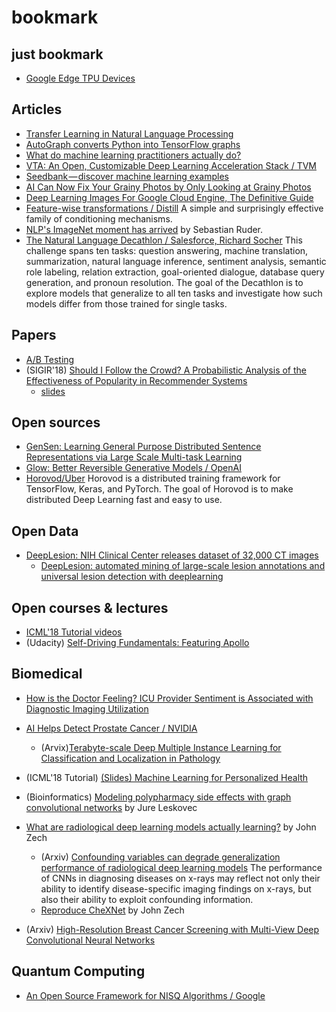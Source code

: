 # bookmark

## just bookmark

- [Google Edge TPU Devices](https://aiyprojects.withgoogle.com/edge-tpu)


## Articles

- [Transfer Learning in Natural Language Processing](https://software.intel.com/en-us/articles/transfer-learning-in-natural-language-processing)
- [AutoGraph converts Python into TensorFlow graphs](https://medium.com/tensorflow/autograph-converts-python-into-tensorflow-graphs-b2a871f87ec7)
- [What do machine learning practitioners actually do?](http://www.fast.ai/2018/07/12/auto-ml-1/)
- [VTA: An Open, Customizable Deep Learning Acceleration Stack / TVM](https://tvm.ai/2018/07/12/vta-release-announcement.html)
- [Seedbank — discover machine learning examples](https://medium.com/tensorflow/seedbank-discover-machine-learning-examples-2ff894542b57?linkId=54191031)
- [AI Can Now Fix Your Grainy Photos by Only Looking at Grainy Photos](https://news.developer.nvidia.com/ai-can-now-fix-your-grainy-photos-by-only-looking-at-grainy-photos)
- [Deep Learning Images For Google Cloud Engine, The Definitive Guide](https://blog.kovalevskyi.com/deep-learning-images-for-google-cloud-engine-the-definitive-guide-bc74f5fb02bc)
- [Feature-wise transformations / Distill](https://distill.pub/2018/feature-wise-transformations/) A simple and surprisingly effective family of conditioning mechanisms.
- [NLP's ImageNet moment has arrived](https://thegradient.pub/nlp-imagenet/) by Sebastian Ruder.
- [The Natural Language Decathlon / Salesforce, Richard Socher](https://einstein.ai/research/the-natural-language-decathlon) This challenge spans ten tasks: question answering, machine translation, summarization, natural language inference, sentiment analysis, semantic role labeling, relation extraction, goal-oriented dialogue, database query generation, and pronoun resolution. The goal of the Decathlon is to explore models that generalize to all ten tasks and investigate how such models differ from those trained for single tasks. 

## Papers

- [A/B Testing](https://eduardomazevedo.github.io/papers/azevedo-et-al-ab.pdf)
- (SIGIR'18) [Should I Follow the Crowd? A Probabilistic Analysis of the Effectiveness of Popularity in Recommender Systems](http://ir.ii.uam.es/pubs/sigir2018.pdf)
  - [slides](https://www.slideshare.net/pcastells/should-i-follow-the-crowd-a-probabilistic-analysis-of-the-effectiveness-of-popularity-in-recommender-systems-105288595)


## Open sources

- [GenSen: Learning General Purpose Distributed Sentence Representations via Large Scale Multi-task Learning](https://github.com/Maluuba/gensen)
- [Glow: Better Reversible Generative Models / OpenAI](https://blog.openai.com/glow/)
- [Horovod/Uber](https://github.com/uber/horovod) Horovod is a distributed training framework for TensorFlow, Keras, and PyTorch. The goal of Horovod is to make distributed Deep Learning fast and easy to use.



## Open Data

- [DeepLesion: NIH Clinical Center releases dataset of 32,000 CT images](https://www.nih.gov/news-events/news-releases/nih-clinical-center-releases-dataset-32000-ct-images)
  - [DeepLesion: automated mining of large-scale lesion annotations and universal lesion detection with deeplearning](https://nihcc.app.box.com/v/DeepLesion/file/306049009356)



## Open courses & lectures

- [ICML'18 Tutorial videos](https://t.co/XtuIx9j6GD)
- (Udacity) [Self-Driving Fundamentals: Featuring Apollo](https://www.udacity.com/course/self-driving-car-fundamentals-featuring-apollo--ud0419)

## Biomedical

- [How is the Doctor Feeling? ICU Provider Sentiment is Associated with Diagnostic Imaging Utilization](http://ghassemi.xyz/static/documents/Ghassemi_EMBC_2018.pdf)

- [AI Helps Detect Prostate Cancer / NVIDIA](https://news.developer.nvidia.com/ai-helps-detect-prostate-cancer/?ncid=nv--46100)
  - (Arvix)[Terabyte-scale Deep Multiple Instance Learning
for Classification and Localization in Pathology](https://arxiv.org/pdf/1805.06983.pdf)

- (ICML'18 Tutorial) [(Slides) Machine Learning for Personalized Health](https://mlhealthtutorial.files.wordpress.com/2018/07/tutorial-ml-for-health1.pdf)

- (Bioinformatics) [Modeling polypharmacy side effects with graph convolutional networks](https://academic.oup.com/bioinformatics/article/34/13/i457/5045770) by Jure Leskovec

- [What are radiological deep learning models actually learning?](https://medium.com/@jrzech/what-are-radiological-deep-learning-models-actually-learning-f97a546c5b98) by John Zech
   - (Arxiv) [Confounding variables can degrade generalization performance of radiological deep learning models](https://arxiv.org/pdf/1807.00431.pdf)  The performance of CNNs in diagnosing diseases on x-rays may reflect not only their ability to identify disease-specific imaging findings on x-rays, but also their ability to exploit confounding information.
   - [Reproduce CheXNet](https://github.com/jrzech/reproduce-chexnet) by John Zech
- (Arxiv) [High-Resolution Breast Cancer Screening with Multi-View Deep Convolutional Neural Networks](https://arxiv.org/pdf/1703.07047.pdf) 


## Quantum Computing

- [An Open Source Framework for NISQ Algorithms / Google](https://ai.googleblog.com/2018/07/announcing-cirq-open-source-framework.html)

